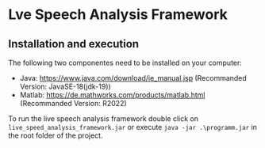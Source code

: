 # Lve Speech Analysis Framework

## Installation and execution

The following two componentes need to be installed on your computer:

* Java: https://www.java.com/download/ie_manual.jsp (Recommanded Version: JavaSE-18(jdk-19))
* Matlab: https://de.mathworks.com/products/matlab.html (Recommanded Version: R2022)

To run the live speech analysis framework double click on `live_speed_analysis_framework.jar` or
execute `java -jar .\programm.jar` in the root folder of the project.